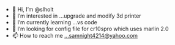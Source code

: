 - 👋 Hi, I’m @slholt
- 👀 I’m interested in ...upgrade and modify 3d printer
- 🌱 I’m currently learning ...vs code
- 💞️ I’m looking for config file for cr10spro which uses marlin 2.0
- 📫 How to reach me ...samnight4214@yahoo.com

<!---
slholt/slholt is a ✨ special ✨ repository because its `README.md` (this file) appears on your GitHub profile.
You can click the Preview link to take a look at your changes.
--->
